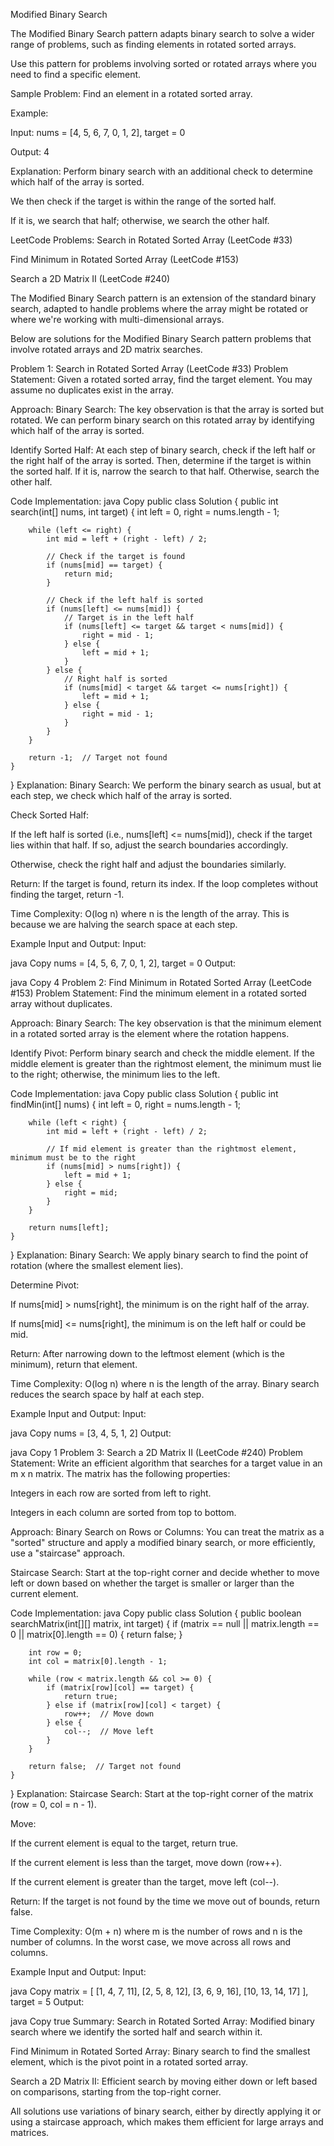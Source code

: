 Modified Binary Search

The Modified Binary Search pattern adapts binary search to solve a wider range of problems, such as finding elements in rotated sorted arrays.

Use this pattern for problems involving sorted or rotated arrays where you need to find a specific element.

Sample Problem:
Find an element in a rotated sorted array.

Example:

Input: nums = [4, 5, 6, 7, 0, 1, 2], target = 0

Output: 4

Explanation:
Perform binary search with an additional check to determine which half of the array is sorted.

We then check if the target is within the range of the sorted half.

If it is, we search that half; otherwise, we search the other half.

LeetCode Problems:
Search in Rotated Sorted Array (LeetCode #33)

Find Minimum in Rotated Sorted Array (LeetCode #153)

Search a 2D Matrix II (LeetCode #240)

The Modified Binary Search pattern is an extension of the standard binary search, adapted to handle problems where the array might be rotated or where we're working with multi-dimensional arrays.

Below are solutions for the Modified Binary Search pattern problems that involve rotated arrays and 2D matrix searches.

Problem 1: Search in Rotated Sorted Array (LeetCode #33)
Problem Statement: Given a rotated sorted array, find the target element. You may assume no duplicates exist in the array.

Approach:
Binary Search: The key observation is that the array is sorted but rotated. We can perform binary search on this rotated array by identifying which half of the array is sorted.

Identify Sorted Half: At each step of binary search, check if the left half or the right half of the array is sorted. Then, determine if the target is within the sorted half. If it is, narrow the search to that half. Otherwise, search the other half.

Code Implementation:
java
Copy
public class Solution {
    public int search(int[] nums, int target) {
        int left = 0, right = nums.length - 1;

        while (left <= right) {
            int mid = left + (right - left) / 2;

            // Check if the target is found
            if (nums[mid] == target) {
                return mid;
            }

            // Check if the left half is sorted
            if (nums[left] <= nums[mid]) {
                // Target is in the left half
                if (nums[left] <= target && target < nums[mid]) {
                    right = mid - 1;
                } else {
                    left = mid + 1;
                }
            } else {
                // Right half is sorted
                if (nums[mid] < target && target <= nums[right]) {
                    left = mid + 1;
                } else {
                    right = mid - 1;
                }
            }
        }
        
        return -1;  // Target not found
    }
}
Explanation:
Binary Search: We perform the binary search as usual, but at each step, we check which half of the array is sorted.

Check Sorted Half:

If the left half is sorted (i.e., nums[left] <= nums[mid]), check if the target lies within that half. If so, adjust the search boundaries accordingly.

Otherwise, check the right half and adjust the boundaries similarly.

Return: If the target is found, return its index. If the loop completes without finding the target, return -1.

Time Complexity:
O(log n) where n is the length of the array. This is because we are halving the search space at each step.

Example Input and Output:
Input:

java
Copy
nums = [4, 5, 6, 7, 0, 1, 2], target = 0
Output:

java
Copy
4
Problem 2: Find Minimum in Rotated Sorted Array (LeetCode #153)
Problem Statement: Find the minimum element in a rotated sorted array without duplicates.

Approach:
Binary Search: The key observation is that the minimum element in a rotated sorted array is the element where the rotation happens.

Identify Pivot: Perform binary search and check the middle element. If the middle element is greater than the rightmost element, the minimum must lie to the right; otherwise, the minimum lies to the left.

Code Implementation:
java
Copy
public class Solution {
    public int findMin(int[] nums) {
        int left = 0, right = nums.length - 1;

        while (left < right) {
            int mid = left + (right - left) / 2;
            
            // If mid element is greater than the rightmost element, minimum must be to the right
            if (nums[mid] > nums[right]) {
                left = mid + 1;
            } else {
                right = mid;
            }
        }
        
        return nums[left];
    }
}
Explanation:
Binary Search: We apply binary search to find the point of rotation (where the smallest element lies).

Determine Pivot:

If nums[mid] > nums[right], the minimum is on the right half of the array.

If nums[mid] <= nums[right], the minimum is on the left half or could be mid.

Return: After narrowing down to the leftmost element (which is the minimum), return that element.

Time Complexity:
O(log n) where n is the length of the array. Binary search reduces the search space by half at each step.

Example Input and Output:
Input:

java
Copy
nums = [3, 4, 5, 1, 2]
Output:

java
Copy
1
Problem 3: Search a 2D Matrix II (LeetCode #240)
Problem Statement: Write an efficient algorithm that searches for a target value in an m x n matrix. The matrix has the following properties:

Integers in each row are sorted from left to right.

Integers in each column are sorted from top to bottom.

Approach:
Binary Search on Rows or Columns: You can treat the matrix as a "sorted" structure and apply a modified binary search, or more efficiently, use a "staircase" approach.

Staircase Search: Start at the top-right corner and decide whether to move left or down based on whether the target is smaller or larger than the current element.

Code Implementation:
java
Copy
public class Solution {
    public boolean searchMatrix(int[][] matrix, int target) {
        if (matrix == null || matrix.length == 0 || matrix[0].length == 0) {
            return false;
        }
        
        int row = 0;
        int col = matrix[0].length - 1;

        while (row < matrix.length && col >= 0) {
            if (matrix[row][col] == target) {
                return true;
            } else if (matrix[row][col] < target) {
                row++;  // Move down
            } else {
                col--;  // Move left
            }
        }
        
        return false;  // Target not found
    }
}
Explanation:
Staircase Search: Start at the top-right corner of the matrix (row = 0, col = n - 1).

Move:

If the current element is equal to the target, return true.

If the current element is less than the target, move down (row++).

If the current element is greater than the target, move left (col--).

Return: If the target is not found by the time we move out of bounds, return false.

Time Complexity:
O(m + n) where m is the number of rows and n is the number of columns. In the worst case, we move across all rows and columns.

Example Input and Output:
Input:

java
Copy
matrix = [
  [1, 4, 7, 11],
  [2, 5, 8, 12],
  [3, 6, 9, 16],
  [10, 13, 14, 17]
], target = 5
Output:

java
Copy
true
Summary:
Search in Rotated Sorted Array: Modified binary search where we identify the sorted half and search within it.

Find Minimum in Rotated Sorted Array: Binary search to find the smallest element, which is the pivot point in a rotated sorted array.

Search a 2D Matrix II: Efficient search by moving either down or left based on comparisons, starting from the top-right corner.

All solutions use variations of binary search, either by directly applying it or using a staircase approach, which makes them efficient for large arrays and matrices.
